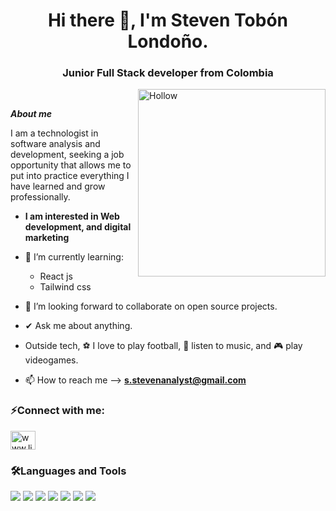 <h1 align="center">Hi there 👋, I'm Steven Tobón Londoño.</h1>
<h3 align="center">Junior Full Stack developer from Colombia</h3>


<img align="right" width=300px alt="Hollow" src="https://media.tenor.com/CM9I574M3C4AAAAj/halloween-hollow-knight.gif" /><br>

***About me***

I am a technologist in software analysis and development, seeking a job opportunity that allows me to put into practice everything I have learned and grow professionally.
* **I am interested in Web development, and digital marketing**
  
- 🌱 I’m currently learning:
  - React js
  - Tailwind css
    
- 👯 I’m looking forward to collaborate on open source projects.
  
- ✔ Ask me about anything.

- Outside tech, ⚽ I love to play football, 🎵 listen to music, and 🎮 play videogames.
  
- 📫 How to reach me --> **s.stevenanalyst@gmail.com**

<h3 align="left">⚡Connect with me:</h3>
<p align="left">
<a href="https://www.linkedin.com/in/steven-tobon-09b907321/" target="blank"><img align="center" src="https://raw.githubusercontent.com/rahuldkjain/github-profile-readme-generator/master/src/images/icons/Social/linked-in-alt.svg" alt="www.linkedin.com/in/stevenanalyst" height="30" width="40" /></a>
</p>

<h3 align="left">🛠️Languages and Tools</h3>
<span>
  <img src="https://img.shields.io/badge/javascript-%23323330.svg?style=for-the-badge&logo=javascript&logoColor=%23F7DF1E">
  <img src="https://img.shields.io/badge/typescript-%23007ACC.svg?style=for-the-badge&logo=typescript&logoColor=white">
  <img src="https://img.shields.io/badge/python-3670A0?style=for-the-badge&logo=python&logoColor=ffdd54">
  <img src="https://img.shields.io/badge/mysql-4479A1.svg?style=for-the-badge&logo=mysql&logoColor=white">
  <img src="https://img.shields.io/badge/php-%23777BB4.svg?style=for-the-badge&logo=php&logoColor=white">
  <img src="https://img.shields.io/badge/bootstrap-%238511FA.svg?style=for-the-badge&logo=bootstrap&logoColor=white">
  <img src="https://img.shields.io/badge/Git-F05032?style=for-the-badge&logo=git&logoColor=white">
</span>
